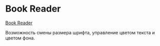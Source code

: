 # Book Reader

[Book Reader](https://asotikovasvetlana.github.io/training-js/book-reader/)

Возможность смены размера шрифта, управление цветом текста и цветом фона.